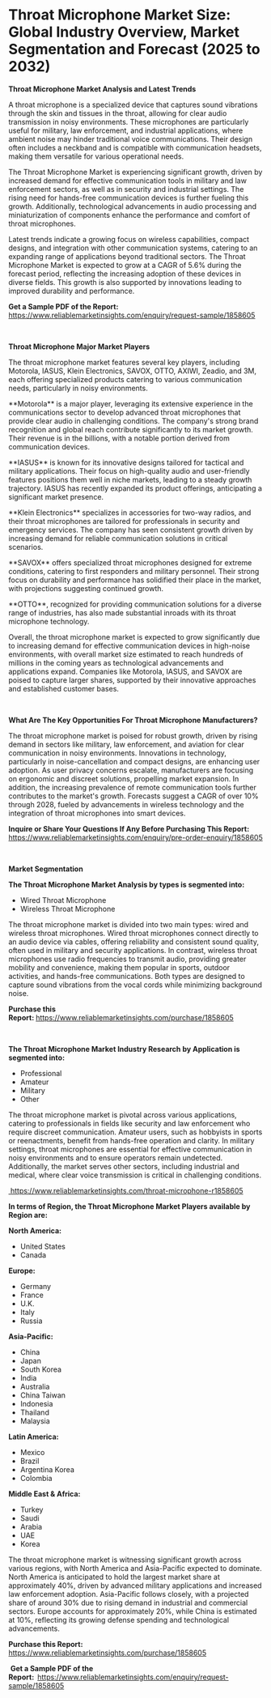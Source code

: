 <p><h1>Throat Microphone Market Size: Global Industry Overview, Market Segmentation and Forecast (2025 to 2032)</h1></p><p><strong>Throat Microphone Market Analysis and Latest Trends</strong></p>
<p><p>A throat microphone is a specialized device that captures sound vibrations through the skin and tissues in the throat, allowing for clear audio transmission in noisy environments. These microphones are particularly useful for military, law enforcement, and industrial applications, where ambient noise may hinder traditional voice communications. Their design often includes a neckband and is compatible with communication headsets, making them versatile for various operational needs.</p><p>The Throat Microphone Market is experiencing significant growth, driven by increased demand for effective communication tools in military and law enforcement sectors, as well as in security and industrial settings. The rising need for hands-free communication devices is further fueling this growth. Additionally, technological advancements in audio processing and miniaturization of components enhance the performance and comfort of throat microphones.</p><p>Latest trends indicate a growing focus on wireless capabilities, compact designs, and integration with other communication systems, catering to an expanding range of applications beyond traditional sectors. The Throat Microphone Market is expected to grow at a CAGR of 5.6% during the forecast period, reflecting the increasing adoption of these devices in diverse fields. This growth is also supported by innovations leading to improved durability and performance.</p></p>
<p><strong>Get a Sample PDF of the Report:&nbsp;</strong> <a href="https://www.reliablemarketinsights.com/enquiry/request-sample/1858605?utm_campaign=2181&utm_medium=2&utm_source=Github&utm_content=ia&utm_term=15042025&utm_id=throat-microphone">https://www.reliablemarketinsights.com/enquiry/request-sample/1858605</a></p>
<p>&nbsp;</p>
<p><strong>Throat Microphone Major Market Players</strong></p>
<p><p>The throat microphone market features several key players, including Motorola, IASUS, Klein Electronics, SAVOX, OTTO, AXIWI, Zeadio, and 3M, each offering specialized products catering to various communication needs, particularly in noisy environments.</p><p>**Motorola** is a major player, leveraging its extensive experience in the communications sector to develop advanced throat microphones that provide clear audio in challenging conditions. The company's strong brand recognition and global reach contribute significantly to its market growth. Their revenue is in the billions, with a notable portion derived from communication devices.</p><p>**IASUS** is known for its innovative designs tailored for tactical and military applications. Their focus on high-quality audio and user-friendly features positions them well in niche markets, leading to a steady growth trajectory. IASUS has recently expanded its product offerings, anticipating a significant market presence.</p><p>**Klein Electronics** specializes in accessories for two-way radios, and their throat microphones are tailored for professionals in security and emergency services. The company has seen consistent growth driven by increasing demand for reliable communication solutions in critical scenarios.</p><p>**SAVOX** offers specialized throat microphones designed for extreme conditions, catering to first responders and military personnel. Their strong focus on durability and performance has solidified their place in the market, with projections suggesting continued growth.</p><p>**OTTO**, recognized for providing communication solutions for a diverse range of industries, has also made substantial inroads with its throat microphone technology. </p><p>Overall, the throat microphone market is expected to grow significantly due to increasing demand for effective communication devices in high-noise environments, with overall market size estimated to reach hundreds of millions in the coming years as technological advancements and applications expand. Companies like Motorola, IASUS, and SAVOX are poised to capture larger shares, supported by their innovative approaches and established customer bases.</p></p>
<p>&nbsp;</p>
<p><strong>What Are The Key Opportunities For Throat Microphone Manufacturers?</strong></p>
<p><p>The throat microphone market is poised for robust growth, driven by rising demand in sectors like military, law enforcement, and aviation for clear communication in noisy environments. Innovations in technology, particularly in noise-cancellation and compact designs, are enhancing user adoption. As user privacy concerns escalate, manufacturers are focusing on ergonomic and discreet solutions, propelling market expansion. In addition, the increasing prevalence of remote communication tools further contributes to the market's growth. Forecasts suggest a CAGR of over 10% through 2028, fueled by advancements in wireless technology and the integration of throat microphones into smart devices.</p></p>
<p><strong>Inquire or Share Your Questions If Any Before Purchasing This Report:</strong> <a href="https://www.reliablemarketinsights.com/enquiry/pre-order-enquiry/1858605?utm_campaign=2181&utm_medium=2&utm_source=Github&utm_content=ia&utm_term=15042025&utm_id=throat-microphone">https://www.reliablemarketinsights.com/enquiry/pre-order-enquiry/1858605</a></p>
<p>&nbsp;</p>
<p><strong>Market Segmentation</strong></p>
<p><strong>The Throat Microphone Market Analysis by types is segmented into:</strong></p>
<p><ul><li>Wired Throat Microphone</li><li>Wireless Throat Microphone</li></ul></p>
<p><p>The throat microphone market is divided into two main types: wired and wireless throat microphones. Wired throat microphones connect directly to an audio device via cables, offering reliability and consistent sound quality, often used in military and security applications. In contrast, wireless throat microphones use radio frequencies to transmit audio, providing greater mobility and convenience, making them popular in sports, outdoor activities, and hands-free communications. Both types are designed to capture sound vibrations from the vocal cords while minimizing background noise.</p></p>
<p><strong>Purchase this Report:&nbsp;</strong><a href="https://www.reliablemarketinsights.com/purchase/1858605?utm_campaign=2181&utm_medium=2&utm_source=Github&utm_content=ia&utm_term=15042025&utm_id=throat-microphone">https://www.reliablemarketinsights.com/purchase/1858605</a></p>
<p>&nbsp;</p>
<p><strong>The Throat Microphone Market Industry Research by Application is segmented into:</strong></p>
<p><ul><li>Professional</li><li>Amateur</li><li>Military</li><li>Other</li></ul></p>
<p><p>The throat microphone market is pivotal across various applications, catering to professionals in fields like security and law enforcement who require discreet communication. Amateur users, such as hobbyists in sports or reenactments, benefit from hands-free operation and clarity. In military settings, throat microphones are essential for effective communication in noisy environments and to ensure operators remain undetected. Additionally, the market serves other sectors, including industrial and medical, where clear voice transmission is critical in challenging conditions.</p></p>
<p><a href="https://www.reliablemarketinsights.com/throat-microphone-r1858605?utm_campaign=2181&utm_medium=2&utm_source=Github&utm_content=ia&utm_term=15042025&utm_id=throat-microphone">&nbsp;https://www.reliablemarketinsights.com/throat-microphone-r1858605</a></p>
<p><strong>In terms of Region, the Throat Microphone Market Players available by Region are:</strong></p>
<p>
    <p> <strong> North America: </strong>
        <ul>
            <li>United States</li>
            <li>Canada</li>
        </ul>
        </p> 
    <p> <strong> Europe: </strong>
        <ul>
            <li>Germany</li>
            <li>France</li>
            <li>U.K.</li>
            <li>Italy</li>
            <li>Russia</li>
        </ul>
        </p> 
    <p> <strong> Asia-Pacific: </strong>
        <ul>
            <li>China</li>
            <li>Japan</li>
            <li>South Korea</li>
            <li>India</li>
            <li>Australia</li>
            <li>China Taiwan</li>
            <li>Indonesia</li>
            <li>Thailand</li>
            <li>Malaysia</li>
        </ul>
        </p> 
    <p> <strong> Latin America: </strong>
        <ul>
            <li>Mexico</li>
            <li>Brazil</li>
            <li>Argentina Korea</li>
            <li>Colombia</li>
        </ul>
        </p> 
    <p> <strong> Middle East & Africa: </strong>
        <ul>
            <li>Turkey</li>
            <li>Saudi</li>
            <li>Arabia</li>
            <li>UAE</li>
            <li>Korea</li>
        </ul>
    </p>
    </p>
<p><p>The throat microphone market is witnessing significant growth across various regions, with North America and Asia-Pacific expected to dominate. North America is anticipated to hold the largest market share at approximately 40%, driven by advanced military applications and increased law enforcement adoption. Asia-Pacific follows closely, with a projected share of around 30% due to rising demand in industrial and commercial sectors. Europe accounts for approximately 20%, while China is estimated at 10%, reflecting its growing defense spending and technological advancements.</p></p>
<p><strong>Purchase this Report: </strong><a href="https://www.reliablemarketinsights.com/purchase/1858605?utm_campaign=2181&utm_medium=2&utm_source=Github&utm_content=ia&utm_term=15042025&utm_id=throat-microphone">https://www.reliablemarketinsights.com/purchase/1858605</a></p>
<p>&nbsp;<strong>Get a Sample PDF of the Report:&nbsp;&nbsp;</strong><a href="https://www.reliablemarketinsights.com/enquiry/request-sample/1858605?utm_campaign=2181&utm_medium=2&utm_source=Github&utm_content=ia&utm_term=15042025&utm_id=throat-microphone">https://www.reliablemarketinsights.com/enquiry/request-sample/1858605</a></p>
<p><strong></strong></p>
<p><p></p><p></p><p></p></p>